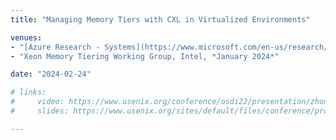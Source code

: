 ```yaml
---
title: "Managing Memory Tiers with CXL in Virtualized Environments"

venues:
- "[Azure Research - Systems](https://www.microsoft.com/en-us/research/group/azure-systems-research/), Microsoft, *February 2024*"
- "Xeon Memory Tiering Working Group, Intel, *January 2024*"

date: "2024-02-24"

# links:
#     video: https://www.usenix.org/conference/osdi22/presentation/zhong
#     slides: https://www.usenix.org/sites/default/files/conference/protected-files/osdi22_slides_zhong_yuhong.pdf

---
```

